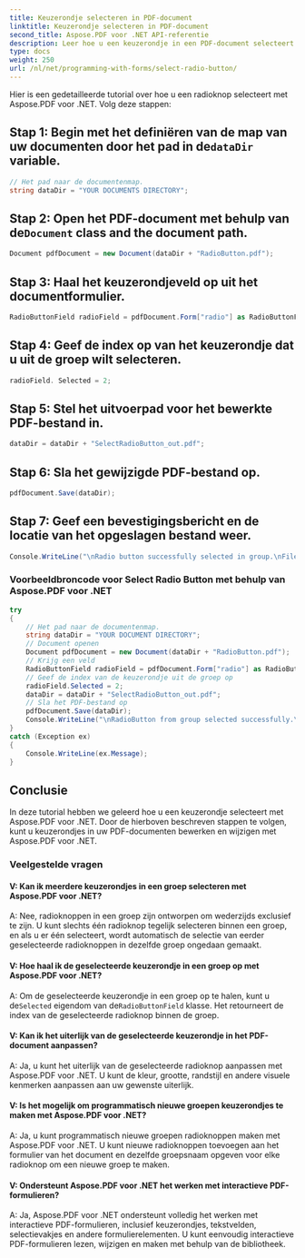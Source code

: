 ```yaml
---
title: Keuzerondje selecteren in PDF-document
linktitle: Keuzerondje selecteren in PDF-document
second_title: Aspose.PDF voor .NET API-referentie
description: Leer hoe u een keuzerondje in een PDF-document selecteert met Aspose.PDF voor .NET.
type: docs
weight: 250
url: /nl/net/programming-with-forms/select-radio-button/
---
```

Hier is een gedetailleerde tutorial over hoe u een radioknop selecteert met Aspose.PDF voor .NET. Volg deze stappen:

##  Stap 1: Begin met het definiëren van de map van uw documenten door het pad in de`dataDir` variable.

```csharp
// Het pad naar de documentenmap.
string dataDir = "YOUR DOCUMENTS DIRECTORY";
```

##  Stap 2: Open het PDF-document met behulp van de`Document` class and the document path.

```csharp
Document pdfDocument = new Document(dataDir + "RadioButton.pdf");
```

## Stap 3: Haal het keuzerondjeveld op uit het documentformulier.

```csharp
RadioButtonField radioField = pdfDocument.Form["radio"] as RadioButtonField;
```

## Stap 4: Geef de index op van het keuzerondje dat u uit de groep wilt selecteren.

```csharp
radioField. Selected = 2;
```

## Stap 5: Stel het uitvoerpad voor het bewerkte PDF-bestand in.

```csharp
dataDir = dataDir + "SelectRadioButton_out.pdf";
```

## Stap 6: Sla het gewijzigde PDF-bestand op.

```csharp
pdfDocument.Save(dataDir);
```

## Stap 7: Geef een bevestigingsbericht en de locatie van het opgeslagen bestand weer.

```csharp
Console.WriteLine("\nRadio button successfully selected in group.\nFile saved to location: " + dataDir);
```

### Voorbeeldbroncode voor Select Radio Button met behulp van Aspose.PDF voor .NET 
```csharp
try
{
	// Het pad naar de documentenmap.
	string dataDir = "YOUR DOCUMENT DIRECTORY";
	// Document openen
	Document pdfDocument = new Document(dataDir + "RadioButton.pdf");
	// Krijg een veld
	RadioButtonField radioField = pdfDocument.Form["radio"] as RadioButtonField;
	// Geef de index van de keuzerondje uit de groep op
	radioField.Selected = 2;
	dataDir = dataDir + "SelectRadioButton_out.pdf";
	// Sla het PDF-bestand op
	pdfDocument.Save(dataDir);
	Console.WriteLine("\nRadioButton from group selected successfully.\nFile saved at " + dataDir);
}
catch (Exception ex)
{
	Console.WriteLine(ex.Message);
}
```

## Conclusie

In deze tutorial hebben we geleerd hoe u een keuzerondje selecteert met Aspose.PDF voor .NET. Door de hierboven beschreven stappen te volgen, kunt u keuzerondjes in uw PDF-documenten bewerken en wijzigen met Aspose.PDF voor .NET.


### Veelgestelde vragen

#### V: Kan ik meerdere keuzerondjes in een groep selecteren met Aspose.PDF voor .NET?

A: Nee, radioknoppen in een groep zijn ontworpen om wederzijds exclusief te zijn. U kunt slechts één radioknop tegelijk selecteren binnen een groep, en als u er één selecteert, wordt automatisch de selectie van eerder geselecteerde radioknoppen in dezelfde groep ongedaan gemaakt.

#### V: Hoe haal ik de geselecteerde keuzerondje in een groep op met Aspose.PDF voor .NET?

 A: Om de geselecteerde keuzerondje in een groep op te halen, kunt u de`Selected` eigendom van de`RadioButtonField` klasse. Het retourneert de index van de geselecteerde radioknop binnen de groep.

#### V: Kan ik het uiterlijk van de geselecteerde keuzerondje in het PDF-document aanpassen?

A: Ja, u kunt het uiterlijk van de geselecteerde radioknop aanpassen met Aspose.PDF voor .NET. U kunt de kleur, grootte, randstijl en andere visuele kenmerken aanpassen aan uw gewenste uiterlijk.

#### V: Is het mogelijk om programmatisch nieuwe groepen keuzerondjes te maken met Aspose.PDF voor .NET?

A: Ja, u kunt programmatisch nieuwe groepen radioknoppen maken met Aspose.PDF voor .NET. U kunt nieuwe radioknoppen toevoegen aan het formulier van het document en dezelfde groepsnaam opgeven voor elke radioknop om een nieuwe groep te maken.

#### V: Ondersteunt Aspose.PDF voor .NET het werken met interactieve PDF-formulieren?

A: Ja, Aspose.PDF voor .NET ondersteunt volledig het werken met interactieve PDF-formulieren, inclusief keuzerondjes, tekstvelden, selectievakjes en andere formulierelementen. U kunt eenvoudig interactieve PDF-formulieren lezen, wijzigen en maken met behulp van de bibliotheek.